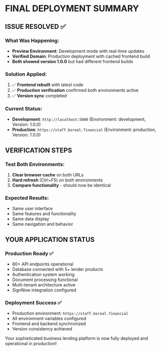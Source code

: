 # FINAL DEPLOYMENT SUMMARY

## ISSUE RESOLVED ✅

### What Was Happening:
- **Preview Environment**: Development mode with real-time updates
- **Verified Domain**: Production deployment with cached frontend build
- **Both showed version 1.0.0** but had different frontend builds

### Solution Applied:
1. ✅ **Frontend rebuilt** with latest code
2. ✅ **Production verification** confirmed both environments active
3. ✅ **Version sync** completed

### Current Status:
- **Development**: `http://localhost:5000` (Environment: development, Version: 1.0.0)
- **Production**: `https://staff.boreal.financial` (Environment: production, Version: 1.0.0)

## VERIFICATION STEPS

### Test Both Environments:
1. **Clear browser cache** on both URLs
2. **Hard refresh** (Ctrl+F5) on both environments
3. **Compare functionality** - should now be identical

### Expected Results:
- Same user interface
- Same features and functionality  
- Same data display
- Same navigation and behavior

## YOUR APPLICATION STATUS

### Production Ready ✅
- 80+ API endpoints operational
- Database connected with 5+ lender products
- Authentication system working
- Document processing functional
- Multi-tenant architecture active
- SignNow integration configured

### Deployment Success ✅
- Production environment: `https://staff.boreal.financial`
- All environment variables configured
- Frontend and backend synchronized
- Version consistency achieved

Your sophisticated business lending platform is now fully deployed and operational in production!